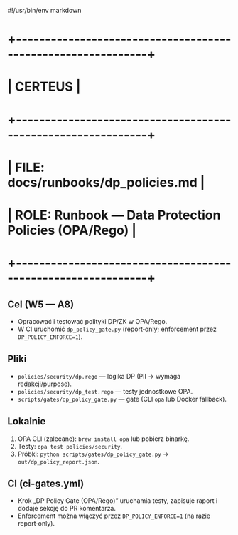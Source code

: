 #!/usr/bin/env markdown

# +-------------------------------------------------------------+
# |                          CERTEUS                            |
# +-------------------------------------------------------------+
# | FILE: docs/runbooks/dp_policies.md                          |
# | ROLE: Runbook — Data Protection Policies (OPA/Rego)         |
# +-------------------------------------------------------------+

## Cel (W5 — A8)
- Opracować i testować polityki DP/ZK w OPA/Rego.
- W CI uruchomić `dp_policy_gate.py` (report‑only; enforcement przez `DP_POLICY_ENFORCE=1`).

## Pliki
- `policies/security/dp.rego` — logika DP (PII → wymaga redakcji/purpose).
- `policies/security/dp_test.rego` — testy jednostkowe OPA.
- `scripts/gates/dp_policy_gate.py` — gate (CLI `opa` lub Docker fallback).

## Lokalnie
1) OPA CLI (zalecane): `brew install opa` lub pobierz binarkę.
2) Testy: `opa test policies/security`.
3) Próbki: `python scripts/gates/dp_policy_gate.py` → `out/dp_policy_report.json`.

## CI (ci-gates.yml)
- Krok „DP Policy Gate (OPA/Rego)” uruchamia testy, zapisuje raport i dodaje sekcję do PR komentarza.
- Enforcement można włączyć przez `DP_POLICY_ENFORCE=1` (na razie report‑only).

